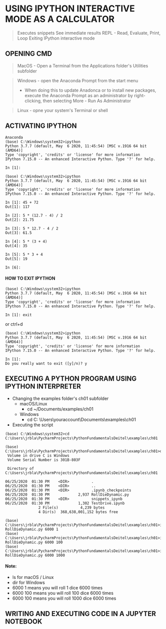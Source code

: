 # USING IPYTHON INTERACTIVE MODE AS A CALCULATOR

> Executes snippets
> See immediate results
> REPL - Read, Evaluate, Print, Loop
> Exiting IPython interactive mode

## OPENING CMD
> MacOS - Open a Terminal from the Applications folder's Utilities subfolder

> Windows - open the Anaconda Prompt from the start menu
>    * When doing this to update Anadonca or to install new packages, execute the Anaconda Prompt as an administrator by right-clicking, then selecting More - Run As Administrator

> Linux - opne your system's Terminal or shell


## ACTIVATING IPYTHON

```
Anaconda 
(base) C:\Windows\system32>ipython
Python 3.7.7 (default, May  6 2020, 11:45:54) [MSC v.1916 64 bit (AMD64)]
Type 'copyright', 'credits' or 'license' for more information
IPython 7.15.0 -- An enhanced Interactive Python. Type '?' for help.

In [1]:
```

```
(base) C:\Windows\system32>ipython
Python 3.7.7 (default, May  6 2020, 11:45:54) [MSC v.1916 64 bit (AMD64)]
Type 'copyright', 'credits' or 'license' for more information
IPython 7.15.0 -- An enhanced Interactive Python. Type '?' for help.

In [1]: 45 + 72
Out[1]: 117

In [2]: 5 * (12.7 - 4) / 2
Out[2]: 21.75

In [3]: 5 * 12.7 - 4 / 2
Out[3]: 61.5

In [4]: 5 * (3 + 4)
Out[4]: 35

In [5]: 5 * 3 + 4
Out[5]: 19

In [6]:

```

#### HOW TO EXIT IPYTHON

```
(base) C:\Windows\system32>ipython
Python 3.7.7 (default, May  6 2020, 11:45:54) [MSC v.1916 64 bit (AMD64)]
Type 'copyright', 'credits' or 'license' for more information
IPython 7.15.0 -- An enhanced Interactive Python. Type '?' for help.

In [1]: exit
```

or ctrl+d

```
(base) C:\Windows\system32>ipython
Python 3.7.7 (default, May  6 2020, 11:45:54) [MSC v.1916 64 bit (AMD64)]
Type 'copyright', 'credits' or 'license' for more information
IPython 7.15.0 -- An enhanced Interactive Python. Type '?' for help.

In [1]:
Do you really want to exit ([y]/n)? y
```

## EXECUTING A PYTHON PROGRAM USING IPYTHON INTERPRETER

* Changing the examples folder's ch01 subfolder
    * macOS/Linux
        * cd ~/Documents/examples/ch01
    * Windows
        * cd C: \Users\youraccount\Documents\examples\ch01
* Executing the script


```
(base) C:\Windows\system32>cd C:\Users\jrbla\PycharmProjects\PythonFundamentalsDeitel\examples\ch01

(base) C:\Users\jrbla\PycharmProjects\PythonFundamentalsDeitel\examples\ch01>dir
 Volume in drive C is Windows
 Volume Serial Number is 301B-803F

 Directory of C:\Users\jrbla\PycharmProjects\PythonFundamentalsDeitel\examples\ch01

06/25/2020  01:30 PM    <DIR>          .
06/25/2020  01:30 PM    <DIR>          ..
06/25/2020  01:30 PM    <DIR>          .ipynb_checkpoints
06/25/2020  01:30 PM             2,937 RollDieDynamic.py
06/25/2020  01:30 PM    <DIR>          snippets_ipynb
06/25/2020  01:30 PM             1,302 TestDrive.ipynb
               2 File(s)          4,239 bytes
               4 Dir(s)  368,638,001,152 bytes free

(base) C:\Users\jrbla\PycharmProjects\PythonFundamentalsDeitel\examples\ch01>ipython RollDieDynamic.py 6000 1
(base) C:\Users\jrbla\PycharmProjects\PythonFundamentalsDeitel\examples\ch01>ipython RollDieDynamic.py 6000 100
(base) C:\Users\jrbla\PycharmProjects\PythonFundamentalsDeitel\examples\ch01>ipython RollDieDynamic.py 6000 1000
```
#### Note:
- ls for macOS / Linux
- dir for Windows
- 6000 1 means you will roll 1 dice 6000 times
- 6000 100 means you will roll 100 dice 6000 times
- 6000 100 means you will roll 1000 dice 6000 times

## WRITING AND EXECUTING CODE IN A JUPYTER NOTEBOOK

